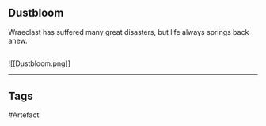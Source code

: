 ## Dustbloom
Wraeclast has suffered many great disasters,
but life always springs back anew.
## 
![[Dustbloom.png]]

---
## Tags
#Artefact